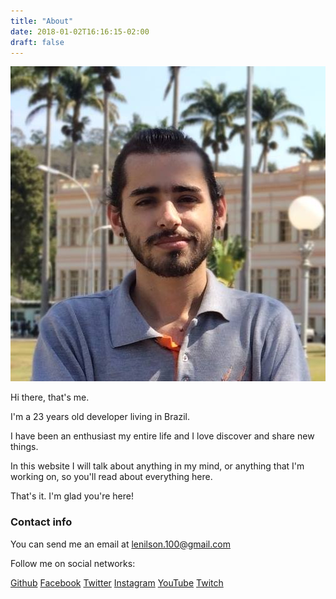 ```yaml
---
title: "About"
date: 2018-01-02T16:16:15-02:00
draft: false
---
```



<img src="/img/me.jpg" class="profile-image" />

Hi there, that's me.

I'm a 23 years old developer living in Brazil.

I have been an enthusiast my entire life and I love discover and share new things.

In this website I will talk about anything in my mind, or anything that I'm working on, so you'll read about everything here.

That's it. I'm glad you're here!

### Contact info

You can send me an email at [lenilson.100@gmail.com](mailto:lenilson.100@gmail.com)

Follow me on social networks:

[Github](https://www.github.com/thelenilson)
[Facebook](https://www.facebook.com/thelenilson)
[Twitter](https://twitter.com/@thelenilson)
[Instagram](https://www.instagram.com/thelenilson/)
[YouTube](https://www.youtube.com/channel/UCmGQHT3kG0mVTuRCJnuMvDg)
[Twitch](https://twitch.tv/lennycode)